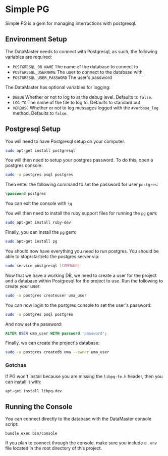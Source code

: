# Simple PG
Simple PG is a gem for managing interractions with postgresql.

## Environment Setup
The DataMaster needs to connect with Postgresql, as such, the following variables are required:
- `POSTGRESQL_DB_NAME` The name of the database to connect to
- `POSTGRESQL_USERNAME` The user to connect to the database with
- `POSTGRESQL_USER_PASSWORD` The user's password

The DataMaster has optional variables for logging:
- `DEBUG` Whether or not to log to at the debug level. Defaults to `false`.
- `LOG_TO` The name of the file to log to. Defaults to standard out.
- `VERBOSE` Whether or not to log messages logged with the `#verbose_log` method. Defaults to `false`.

## Postgresql Setup
You will need to have Postgresql setup on your computer.
```bash
sudo apt-get install postgresql
```

You will then need to setup your postgres password. To do this, open a postgres console:
```bash
sudo -u postgres psql postgres
```
Then enter the following command to set the password for user `postgres`:
```SQL
\password postgres
```
You can exit the console with `\q`

You will then need to install the ruby support files for running the `pg` gem:
```bash
sudo apt-get install ruby-dev
```

Finally, you can install the `pg` gem:
```bash
sudo apt-get install pg
```

You should now have everything you need to run postgres. You should be able to stop/start/etc the postgres server via:
```bash
sudo service postgresql [COMMAND]
```

Now that we have a working DB, we need to create a user for the project and a database within Postgresql for the project to use. Run the following to create your user:
```bash
sudo -u postgres createuser uma_user
```

You can now login to the postgres console to set the user's password:
```bash
sudo -u postgres psql postgres
```
And now set the password:
```SQL
ALTER USER uma_user WITH password 'password';
```

Finally, we can create the project's database:
```bash
sudo -u postgres createdb uma --owner uma_user
```

### Gotchas
If PG won't install because you are missing the `libpq-fe.h` header, then you can install it with:
```bash
apt-get install libpq-dev
```

## Running the Console
You can connect directly to the database with the DataMaster console script:
```
bundle exec bin/console
```
If you plan to connect through the console, make sure you include a `.env` file located in the root directory of this project.

